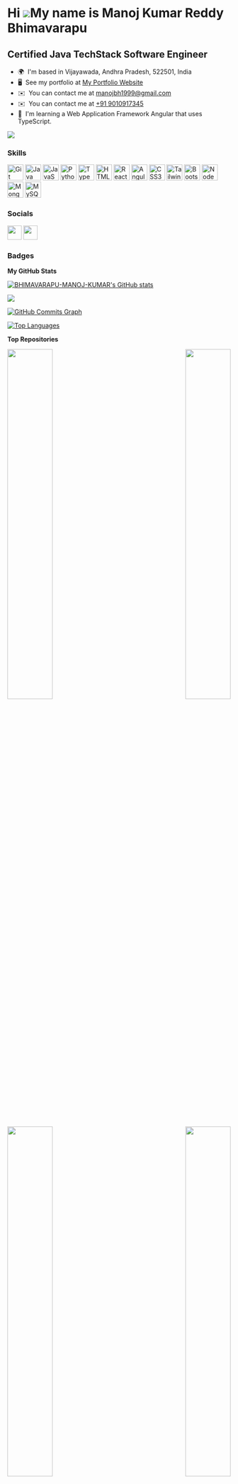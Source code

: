 <!-- ### Hi there 👋

<!--
**BHIMAVARAPU-MANOJ-KUMAR/BHIMAVARAPU-MANOJ-KUMAR** is a ✨ _special_ ✨ repository because its `README.md` (this file) appears on your GitHub profile.

Here are some ideas to get you started:

- 🔭 I’m currently working on ...
- 🌱 I’m currently learning ...
- 👯 I’m looking to collaborate on ...
- 🤔 I’m looking for help with ...
- 💬 Ask me about ...
- 📫 How to reach me: ...
- 😄 Pronouns: ...
- ⚡ Fun fact: ... -->

Hi ![](https://user-images.githubusercontent.com/18350557/176309783-0785949b-9127-417c-8b55-ab5a4333674e.gif)My name is Manoj Kumar Reddy Bhimavarapu
=====================================================================================================================================================

Certified Java TechStack Software Engineer
------------------------------------------

* 🌍  I'm based in Vijayawada, Andhra Pradesh, 522501, India
* 🖥️  See my portfolio at [My Portfolio Website](http://bhimavarapu-manoj-kumar.github.io/Portfolio-Website/)
* ✉️  You can contact me at [manojbh1999@gmail.com](mailto:manojbh1999@gmail.com)
* ✉️  You can contact me at [+91 9010917345](tel:+919010917345)
* 🧠  I'm learning a Web Application Framework Angular that uses TypeScript.

<a href="https://www.github.com/BHIMAVARAPU-MANOJ-KUMAR" target="_blank" rel="noreferrer"><img
src="https://img.shields.io/github/followers/BHIMAVARAPU-MANOJ-KUMAR?logo=github&style=for-the-badge&color=0891b2&labelColor=1c1917" /></a>

### Skills


<p align="left">
<a href="https://git-scm.com/" target="_blank" rel="noreferrer"><img src="https://raw.githubusercontent.com/danielcranney/readme-generator/main/public/icons/skills/git-colored.svg" width="36" height="36" alt="Git" /></a>
<a href="https://www.oracle.com/java/" target="_blank" rel="noreferrer"><img src="https://raw.githubusercontent.com/danielcranney/readme-generator/main/public/icons/skills/java-colored.svg" width="36" height="36" alt="Java" /></a>
<a href="https://developer.mozilla.org/en-US/docs/Web/JavaScript" target="_blank" rel="noreferrer"><img src="https://raw.githubusercontent.com/danielcranney/readme-generator/main/public/icons/skills/javascript-colored.svg" width="36" height="36" alt="JavaScript" /></a>
<a href="https://www.python.org/" target="_blank" rel="noreferrer"><img src="https://raw.githubusercontent.com/danielcranney/readme-generator/main/public/icons/skills/python-colored.svg" width="36" height="36" alt="Python" /></a>
<a href="https://www.typescriptlang.org/" target="_blank" rel="noreferrer"><img src="https://raw.githubusercontent.com/danielcranney/readme-generator/main/public/icons/skills/typescript-colored.svg" width="36" height="36" alt="TypeScript" /></a>
<a href="https://developer.mozilla.org/en-US/docs/Glossary/HTML5" target="_blank" rel="noreferrer"><img src="https://raw.githubusercontent.com/danielcranney/readme-generator/main/public/icons/skills/html5-colored.svg" width="36" height="36" alt="HTML5" /></a>
<a href="https://reactjs.org/" target="_blank" rel="noreferrer"><img src="https://raw.githubusercontent.com/danielcranney/readme-generator/main/public/icons/skills/react-colored.svg" width="36" height="36" alt="React" /></a>
<a href="https://angular.io/" target="_blank" rel="noreferrer"><img src="https://raw.githubusercontent.com/danielcranney/readme-generator/main/public/icons/skills/angularjs-colored.svg" width="36" height="36" alt="Angular" /></a>
<a href="https://www.w3.org/TR/CSS/#css" target="_blank" rel="noreferrer"><img src="https://raw.githubusercontent.com/danielcranney/readme-generator/main/public/icons/skills/css3-colored.svg" width="36" height="36" alt="CSS3" /></a>
<a href="https://tailwindcss.com/" target="_blank" rel="noreferrer"><img src="https://raw.githubusercontent.com/danielcranney/readme-generator/main/public/icons/skills/tailwindcss-colored.svg" width="36" height="36" alt="TailwindCSS" /></a>
<a href="https://getbootstrap.com/" target="_blank" rel="noreferrer"><img src="https://raw.githubusercontent.com/danielcranney/readme-generator/main/public/icons/skills/bootstrap-colored.svg" width="36" height="36" alt="Bootstrap" /></a>
<a href="https://nodejs.org/en/" target="_blank" rel="noreferrer"><img src="https://raw.githubusercontent.com/danielcranney/readme-generator/main/public/icons/skills/nodejs-colored.svg" width="36" height="36" alt="NodeJS" /></a>
<a href="https://www.mongodb.com/" target="_blank" rel="noreferrer"><img src="https://raw.githubusercontent.com/danielcranney/readme-generator/main/public/icons/skills/mongodb-colored.svg" width="36" height="36" alt="MongoDB" /></a>
<a href="https://www.mysql.com/" target="_blank" rel="noreferrer"><img src="https://raw.githubusercontent.com/danielcranney/readme-generator/main/public/icons/skills/mysql-colored.svg" width="36" height="36" alt="MySQL" /></a>
</p>


### Socials

<p align="left"> <a href="https://www.github.com/BHIMAVARAPU-MANOJ-KUMAR" target="_blank" rel="noreferrer"><img src="https://raw.githubusercontent.com/danielcranney/readme-generator/main/public/icons/socials/github.svg" width="32" height="32" /></a> <a href="https://www.linkedin.com/in/bhimavarapu-manoj-kumar-reddy" target="_blank" rel="noreferrer"><img src="https://raw.githubusercontent.com/danielcranney/readme-generator/main/public/icons/socials/linkedin.svg" width="32" height="32" /></a></p>

### Badges

<b>My GitHub Stats</b>

<a href="http://www.github.com/BHIMAVARAPU-MANOJ-KUMAR"><img src="https://github-readme-stats.vercel.app/api?username=BHIMAVARAPU-MANOJ-KUMAR&show_icons=true&hide=&count_private=true&title_color=0891b2&text_color=ffffff&icon_color=0891b2&bg_color=1c1917&hide_border=true&show_icons=true" alt="BHIMAVARAPU-MANOJ-KUMAR's GitHub stats" /></a>

<a href="http://www.github.com/BHIMAVARAPU-MANOJ-KUMAR"><img src="https://github-readme-streak-stats.herokuapp.com/?user=BHIMAVARAPU-MANOJ-KUMAR&stroke=ffffff&background=1c1917&ring=0891b2&fire=0891b2&currStreakNum=ffffff&currStreakLabel=0891b2&sideNums=ffffff&sideLabels=ffffff&dates=ffffff&hide_border=true" /></a>

<a href="http://www.github.com/BHIMAVARAPU-MANOJ-KUMAR"><img src="https://github-readme-activity-graph.cyclic.app/graph?username=BHIMAVARAPU-MANOJ-KUMAR&bg_color=1c1917&color=ffffff&line=0891b2&point=ffffff&area_color=1c1917&area=true&hide_border=true&custom_title=GitHub%20Commits%20Graph" alt="GitHub Commits Graph" /></a>

<a href="https://github.com/BHIMAVARAPU-MANOJ-KUMAR" align="left"><img src="https://github-readme-stats.vercel.app/api/top-langs/?username=BHIMAVARAPU-MANOJ-KUMAR&langs_count=10&title_color=0891b2&text_color=ffffff&icon_color=0891b2&bg_color=1c1917&hide_border=true&locale=en&custom_title=Top%20%Languages" alt="Top Languages" /></a>

<b>Top Repositories</b>

<div width="100%" align="center"><a href="https://github.com/BHIMAVARAPU-MANOJ-KUMAR/BHIMAVARAPU-MANOJ-KUMAR" align="left"><img align="left" width="45%" src="https://github-readme-stats.vercel.app/api/pin/?username=BHIMAVARAPU-MANOJ-KUMAR&repo=BHIMAVARAPU-MANOJ-KUMAR&title_color=0891b2&text_color=ffffff&icon_color=0891b2&bg_color=1c1917&hide_border=true&locale=en" /></a><a href="https://github.com/BHIMAVARAPU-MANOJ-KUMAR/Portfolio-Website" align="right"><img align="right" width="45%" src="https://github-readme-stats.vercel.app/api/pin/?username=BHIMAVARAPU-MANOJ-KUMAR&repo=Portfolio-Website&title_color=0891b2&text_color=ffffff&icon_color=0891b2&bg_color=1c1917&hide_border=true&locale=en" /></a></div><br /><br /><br /><br /><br /><br /><br />

<br /><br /><br /><br /><br />

<div width="100%" align="center"><a href="https://github.com/BHIMAVARAPU-MANOJ-KUMAR/Quote-Generator" align="left"><img align="left" width="45%" src="https://github-readme-stats.vercel.app/api/pin/?username=BHIMAVARAPU-MANOJ-KUMAR&repo=Quote-Generator&title_color=0891b2&text_color=ffffff&icon_color=0891b2&bg_color=1c1917&hide_border=true&locale=en" /></a><a href="https://github.com/BHIMAVARAPU-MANOJ-KUMAR/Design-a-Invoice-PDF-Using-Java" align="right"><img align="right" width="45%" src="https://github-readme-stats.vercel.app/api/pin/?username=BHIMAVARAPU-MANOJ-KUMAR&repo=Design-a-Invoice-PDF-Using-Java&title_color=0891b2&text_color=ffffff&icon_color=0891b2&bg_color=1c1917&hide_border=true&locale=en" /></a></div><br /><br /><br /><br /><br /><br /><br />

<br /><br /><br /><br /><br />

<div width="100%" align="center"><a href="https://github.com/BHIMAVARAPU-MANOJ-KUMAR/Simple-JavaMail-Sender" align="left"><img align="left" width="45%" src="https://github-readme-stats.vercel.app/api/pin/?username=BHIMAVARAPU-MANOJ-KUMAR&repo=Simple-JavaMail-Sender&title_color=0891b2&text_color=ffffff&icon_color=0891b2&bg_color=1c1917&hide_border=true&locale=en" /></a>
